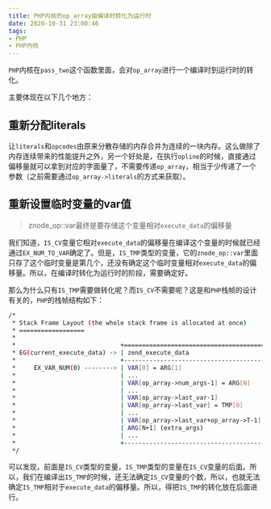 ```yaml
---
title: PHP内核的op_array由编译时转化为运行时
date: 2020-10-31 23:00:46
tags:
- PHP
- PHP内核
---
```


`PHP`内核在`pass_two`这个函数里面，会对`op_array`进行一个编译时到运行时的转化。

主要体现在以下几个地方：

## 重新分配literals

让`literals`和`opcodes`由原来分散存储的内存合并为连续的一块内存。这么做除了内存连续带来的性能提升之外，另一个好处是，在执行`opline`的时候，直接通过偏移量就可以拿到对应的字面量了，不需要传递`op_array`，相当于少传递了一个参数（之前需要通过`op_array->literals`的方式来获取）。

## 重新设置临时变量的var值

> znode_op::var最终是要存储这个变量相对`execute_data`的偏移量

我们知道，`IS_CV`变量它相对`execute_data`的偏移量在编译这个变量的时候就已经通过`EX_NUM_TO_VAR`确定了。但是，`IS_TMP`类型的变量，它的`znode_op::var`里面只存了这个临时变量是第几个，还没有确定这个临时变量相对`execute_data`的偏移量。所以，在编译时转化为运行时的阶段，需要确定好。

那么为什么只有`IS_TMP`需要做转化呢？而`IS_CV`不需要呢？这是和`PHP`栈帧的设计有关的，`PHP`的栈帧结构如下：

```bash
/*
 * Stack Frame Layout (the whole stack frame is allocated at once)
 * ==================
 *
 *                             +========================================+
 * EG(current_execute_data) -> | zend_execute_data                      |
 *                             +----------------------------------------+
 *     EX_VAR_NUM(0) --------> | VAR[0] = ARG[1]                        |
 *                             | ...                                    |
 *                             | VAR[op_array->num_args-1] = ARG[N]     |
 *                             | ...                                    |
 *                             | VAR[op_array->last_var-1]              |
 *                             | VAR[op_array->last_var] = TMP[0]       |
 *                             | ...                                    |
 *                             | VAR[op_array->last_var+op_array->T-1]  |
 *                             | ARG[N+1] (extra_args)                  |
 *                             | ...                                    |
 *                             +----------------------------------------+
 */
```

可以发现，前面是`IS_CV`类型的变量，`IS_TMP`类型的变量在`IS_CV`变量的后面。所以，我们在编译出`IS_TMP`的时候，还无法确定`IS_CV`变量的个数，所以，也就无法确定`IS_TMP`相对于`execute_data`的偏移量。所以，得把`IS_TMP`的转化放在后面进行。
